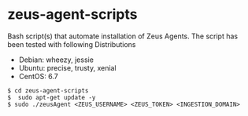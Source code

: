 # zeus-agent-scripts
Bash script(s) that automate installation of Zeus Agents.
The script has been tested with following Distributions
- Debian: wheezy, jessie
- Ubuntu: precise, trusty, xenial
- CentOS: 6.7

```$ cd zeus-agent-scripts```<br>
```$  sudo apt-get update -y```<br>
```$ sudo ./zeusAgent <ZEUS_USERNAME> <ZEUS_TOKEN> <INGESTION_DOMAIN>```
